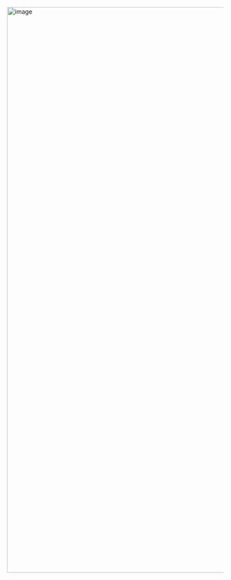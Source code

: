 <img width="1317" alt="image" src="https://user-images.githubusercontent.com/90379168/155312016-9b7526d1-6f7e-4963-b4ce-ab65e878346a.png">
